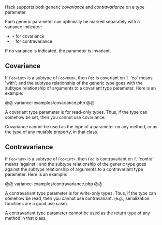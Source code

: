 Hack supports both generic *covariance* and *contravariance* on a type parameter.

Each generic parameter can optionally be marked separately with a variance indicator:
 * `+` for covariance
 * `-` for contravariance

If no variance is indicated, the parameter is invariant.

## Covariance

If `Foo<int>` is a subtype of `Foo<num>`, then `Foo` is covariant on `T`. 'co' means 'with'; and the subtype relationship of the generic 
type goes with the subtype relationship of arguments to a covariant type parameter.  Here is an example:

@@ variance-examples/covariance.php @@

A covariant type parameter is for read-only types. Thus, if the type can somehow be set, then you cannot use covariance. 

Covariance cannot be used as the type of a parameter on any method, or as the type of any mutable property, in that class.

## Contravariance

If `Foo<num>` is a subtype of `Foo<int>`, then `Foo` is contravariant on `T`. 'contra' means 'against'; and the subtype relationship 
of the generic type goes against the subtype relationship of arguments to a contravariant type parameter.  Here is an example:

@@ variance-examples/contravariance.php @@

A contravariant type parameter is for write-only types. Thus, if the type can somehow be read, then you cannot use 
contravariant. (e.g., serialization functions are a good use case).

A contravariant type parameter cannot be used as the return type of any method in that class.
